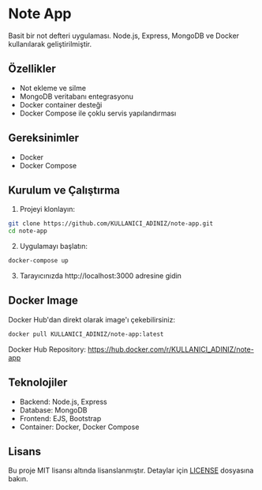 # Note App

Basit bir not defteri uygulaması. Node.js, Express, MongoDB ve Docker kullanılarak geliştirilmiştir.

## Özellikler

- Not ekleme ve silme
- MongoDB veritabanı entegrasyonu
- Docker container desteği
- Docker Compose ile çoklu servis yapılandırması

## Gereksinimler

- Docker
- Docker Compose

## Kurulum ve Çalıştırma

1. Projeyi klonlayın:
```bash
git clone https://github.com/KULLANICI_ADINIZ/note-app.git
cd note-app
```

2. Uygulamayı başlatın:
```bash
docker-compose up
```

3. Tarayıcınızda http://localhost:3000 adresine gidin

## Docker Image

Docker Hub'dan direkt olarak image'ı çekebilirsiniz:
```bash
docker pull KULLANICI_ADINIZ/note-app:latest
```

Docker Hub Repository: https://hub.docker.com/r/KULLANICI_ADINIZ/note-app

## Teknolojiler

- Backend: Node.js, Express
- Database: MongoDB
- Frontend: EJS, Bootstrap
- Container: Docker, Docker Compose

## Lisans

Bu proje MIT lisansı altında lisanslanmıştır. Detaylar için [LICENSE](LICENSE) dosyasına bakın. 